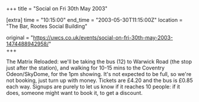 +++
title = "Social on Fri 30th May 2003"

[extra]
time = "10:15:00"
end_time = "2003-05-30T11:15:00Z"
location = "The Bar, Rootes Social Building"

original = "https://uwcs.co.uk/events/social-on-fri-30th-may-2003-1474488942958/"    
+++

The Matrix Reloaded: we'll be taking the bus (12) to Warwick Road (the stop just after the station), and walking for 10-15 mins to the Coventry Odeon/SkyDome, for the 1pm showing. It's not expected to be full, so we're not booking, just turn up with money. Tickets are £4.20 and the bus is £0.85 each way. Signups are purely to let us know if it reaches 10 people: if it does, someone might want to book it, to get a discount.

